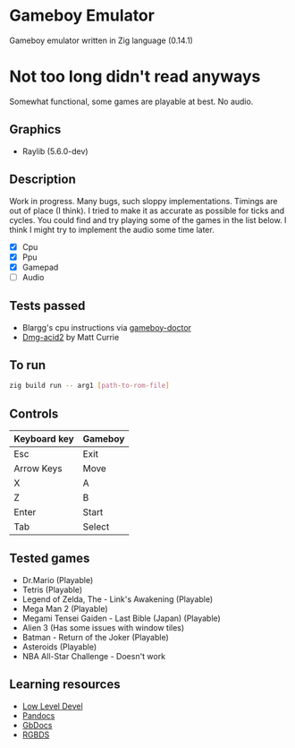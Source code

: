 # Gameboy Emulator

Gameboy emulator written in Zig language (0.14.1)

# Not too long didn't read anyways

Somewhat functional, some games are playable at best. No audio. 

## Graphics

* Raylib (5.6.0-dev)

## Description

Work in progress. Many bugs, such sloppy implementations. Timings are out of place (I think). I tried to make it as accurate as possible for ticks and cycles. You could find and try playing some of the games in the list below. I think I might try to implement the audio some time later.

- [x] Cpu
- [x] Ppu
- [x] Gamepad
- [ ] Audio

## Tests passed

* Blargg's cpu instructions via [gameboy-doctor](https://github.com/robert/gameboy-doctor)
* [Dmg-acid2](https://github.com/mattcurrie/dmg-acid2) by Matt Currie

## To run

```bash
zig build run -- arg1 [path-to-rom-file]
```

## Controls

| Keyboard key          | Gameboy            |
|-----------------------|--------------------|
| Esc                   | Exit               |
| Arrow Keys            | Move               |
| X                     | A                  |
| Z                     | B                  |
| Enter                 | Start              |
| Tab                   | Select             |

## Tested games

* Dr.Mario (Playable)
* Tetris (Playable)
* Legend of Zelda, The - Link's Awakening (Playable)
* Mega Man 2 (Playable)
* Megami Tensei Gaiden - Last Bible (Japan) (Playable)
* Alien 3 (Has some issues with window tiles)
* Batman - Return of the Joker (Playable)
* Asteroids (Playable)
* NBA All-Star Challenge - Doesn't work

## Learning resources

* [Low Level Devel](https://www.youtube.com/@lowleveldevel1712)
* [Pandocs](https://gbdev.io/pandocs/CPU_Instruction_Set.html)
* [GbDocs](https://gbdev.io/gb-opcodes/optables/)
* [RGBDS](https://rgbds.gbdev.io/docs/v0.9.3/gbz80.7#SUB_A,r8)





